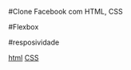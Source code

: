 #Clone Facebook com HTML, CSS

#Flexbox

#resposividade

[html](/main/index.html)
[CSS](/assets/css/style.css)
